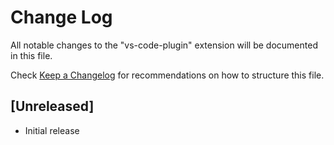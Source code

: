 # Change Log

All notable changes to the "vs-code-plugin" extension will be documented in this file.

Check [Keep a Changelog](http://keepachangelog.com/) for recommendations on how to structure this file.

## [Unreleased]

- Initial release
